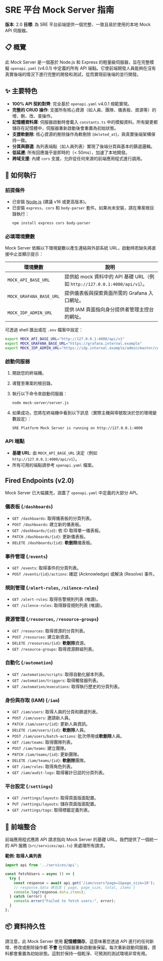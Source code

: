 # SRE 平台 Mock Server 指南

**版本**: 2.0
**目標**: 為 SRE 平台前端提供一個完整、一致且易於使用的本地 Mock API 伺服器。

## 📋 概覽

此 Mock Server 是一個基於 Node.js 和 Express 的輕量級伺服器，旨在完整模擬 `openapi.yaml` (v4.0.1) 中定義的所有 API 端點。它使前端開發人員能夠在沒有真實後端的情況下進行完整的開發和測試，從而實現前後端的並行開發。

## ✨ 主要特色

- **100% API 契約對齊**: 完全基於 `openapi.yaml` v4.0.1 規範實現。
- **完整的 CRUD 操作**: 支援所有核心資源（如人員、團隊、儀表板、資源等）的增、刪、改、查操作。
- **記憶體資料庫**: 伺服器啟動時會載入 `constants.ts` 中的模擬資料。所有變更都儲存在記憶體中，伺服器重新啟動後會重置為初始狀態。
- **支援軟刪除**: 核心資源的刪除操作為軟刪除 (`deleted_at`)，與真實後端架構保持一致。
- **分頁與篩選**: 為列表端點（如人員列表）實現了後端分頁與基本的篩選邏輯。
- **低延遲**: 所有回應幾乎是即時的（< 50ms），加速了本地開發。
- **跨域支援**: 內建 `cors` 支援，允許從任何來源的前端應用程式進行調用。

## 🚀 如何執行

### 前提條件

- 已安裝 [Node.js](https://nodejs.org/) (建議 v16 或更高版本)。
- 已安裝 `express`、`cors` 和 `body-parser` 套件。如果尚未安裝，請在專案根目錄執行：
  ```bash
  npm install express cors body-parser
  ```

### 必填環境變數

Mock Server 依賴以下環境變數以產生連結與外部系統 URL，啟動時若缺失將直接中止並顯示提示：

| 環境變數 | 說明 |
| --- | --- |
| `MOCK_API_BASE_URL` | 提供給 mock 資料中的 API 基礎 URL（例如 `http://127.0.0.1:4000/api/v1`）。 |
| `MOCK_GRAFANA_BASE_URL` | 提供儀表板與探索頁面所需的 Grafana 入口網址。 |
| `MOCK_IDP_ADMIN_URL` | 提供 IAM 頁面指向身分提供者管理主控台的網址。 |

可透過 shell 匯出或在 `.env` 檔案中設定：

```bash
export MOCK_API_BASE_URL="http://127.0.0.1:4000/api/v1"
export MOCK_GRAFANA_BASE_URL="https://grafana.internal.example"
export MOCK_IDP_ADMIN_URL="https://idp.internal.example/admin/master/console/"
```

### 啟動伺服器

1.  開啟您的終端機。
2.  導覽至專案的根目錄。
3.  執行以下命令來啟動伺服器：

    ```bash
    node mock-server/server.js
    ```

4.  如果成功，您將在終端機中看到以下訊息（實際主機與埠號取決於您的環境變數設定）：
    ```
    SRE Platform Mock Server is running on http://127.0.0.1:4000
    ```

### API 端點

- **基礎 URL**: 由 `MOCK_API_BASE_URL` 決定（例如 `http://127.0.0.1:4000/api/v1`）。
- 所有可用的端點請參考 `openapi.yaml` 檔案。

##  Fired Endpoints (v2.0)

Mock Server 已大幅擴充，涵蓋了 `openapi.yaml` 中定義的大部分 API。

### 儀表板 (`/dashboards`)
- `GET /dashboards`: 取得儀表板的分頁列表。
- `POST /dashboards`: 建立新的儀表板。
- `GET /dashboards/{id}`: 依 ID 取得單一儀表板。
- `PATCH /dashboards/{id}`: 更新儀表板。
- `DELETE /dashboards/{id}`: **軟刪除**儀表板。

### 事件管理 (`/events`)
- `GET /events`: 取得事件的分頁列表。
- `POST /events/{id}/actions`: 確認 (Acknowledge) 或解決 (Resolve) 事件。

### 規則管理 (`/alert-rules`, `/silence-rules`)
- `GET /alert-rules`: 取得告警規則列表 (唯讀)。
- `GET /silence-rules`: 取得靜音規則列表 (唯讀)。

### 資源管理 (`/resources`, `/resource-groups`)
- `GET /resources`: 取得資源的分頁列表。
- `POST /resources`: 建立新資源。
- `DELETE /resources/{id}`: **軟刪除**資源。
- `GET /resource-groups`: 取得資源群組列表。

### 自動化 (`/automation`)
- `GET /automation/scripts`: 取得自動化腳本列表。
- `GET /automation/triggers`: 取得觸發器列表。
- `GET /automation/executions`: 取得執行歷史的分頁列表。

### 身份與存取 (IAM) (`/iam`)
- `GET /iam/users`: 取得人員的分頁和篩選列表。
- `POST /iam/users`: 邀請新人員。
- `PATCH /iam/users/{id}`: 更新人員資訊。
- `DELETE /iam/users/{id}`: **軟刪除**人員。
- `POST /iam/users/batch-actions`: 批次停用或**軟刪除**人員。
- `GET /iam/teams`: 取得團隊列表。
- `POST /iam/teams`: 建立團隊。
- `PATCH /iam/teams/{id}`: 更新團隊。
- `DELETE /iam/teams/{id}`: **軟刪除**團隊。
- `GET /iam/roles`: 取得角色列表。
- `GET /iam/audit-logs`: 取得審計日誌的分頁列表。

### 平台設定 (`/settings`)
- `GET /settings/layouts`: 取得頁面版面配置。
- `PUT /settings/layouts`: 儲存頁面版面配置。
- `GET /settings/tags`: 取得標籤定義列表。

## 🔧 前端整合

前端應用程式應將 API 請求指向 Mock Server 的基礎 URL。我們提供了一個統一的 API 服務 (`src/services/api.ts`) 來處理所有請求。

**範例: 取得人員列表**
```typescript
import api from '../services/api';

const fetchUsers = async () => {
  try {
    const response = await api.get('/iam/users?page=1&page_size=10');
    // response.data 將包含 { page, page_size, total, items }
    console.log(response.data.items);
  } catch (error) {
    console.error("Failed to fetch users:", error);
  }
};
```

## 📦 資料持久性

請注意，此 Mock Server 使用 **記憶體儲存**。這意味著您透過 API 進行的任何新增、修改或刪除操作都 **不會** 在伺服器重新啟動後保留。每次重新啟動伺服器，資料都會重置為初始狀態。這對於保持一個乾淨、可預測的測試環境非常有用。